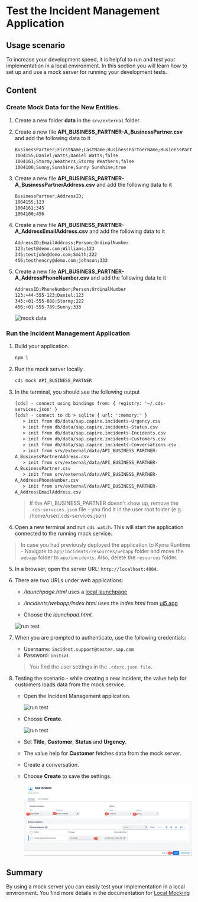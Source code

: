 # Test the Incident Management Application

## Usage scenario

To increase your development speed, it is helpful to run and test your implementation in a local environment. In this section you will learn how to set up and use a mock server for running your development tests.  

## Content

### Create Mock Data for the New Entities.

1. Create a new folder **data** in the `srv/external` folder.

2. Create a new file **API_BUSINESS_PARTNER-A_BusinessPartner.csv** and add the following data to it
   
   ```csv
   BusinessPartner;FirstName;LastName;BusinessPartnerName;BusinessPartnerIsBlocked;
   1004155;Daniel;Watts;Daniel Watts;false
   1004161;Stormy;Weathers;Stormy Weathers;false
   1004100;Sunny;Sunshine;Sunny Sunshine;true
   ```

3. Create a new file **API_BUSINESS_PARTNER-A_BusinessPartnerAddress.csv** and add the following data to it

   ```csv
   BusinessPartner;AddressID;
   1004155;123
   1004161;345
   1004100;456
   ```

4. Create a new file **API_BUSINESS_PARTNER-A_AddressEmailAddress.csv** and add the following data to it

   ```csv
   AddressID;EmailAddress;Person;OrdinalNumber
   123;test@demo.com;Williams;123
   345;testjohn@demo.com;Smith;222
   456;testhencry@demo.com;johnson;333
   ```
5. Create a new file **API_BUSINESS_PARTNER-A_AddressPhoneNumber.csv** and add the following data to it

   ```csv
   AddressID;PhoneNumber;Person;OrdinalNumber
   123;+44-555-123;Daniel;123
   345;+01-555-688;Stormy;222
   456;+01-555-789;Sunny;333
   ```
   
    ![mock data](./images/test-app00.png)

### Run the Incident Management Application

1. Build your application.

   ```sh
   npm i
   ```

2. Run the mock server locally .

   ```sh
   cds mock API_BUSINESS_PARTNER
   ```

3. In the terminal, you should see the following output
   ```cds
   [cds] - connect using bindings from: { registry: '~/.cds-services.json' }
   [cds] - connect to db > sqlite { url: ':memory:' }
      > init from db/data/sap.capire.incidents-Urgency.csv 
      > init from db/data/sap.capire.incidents-Status.csv 
      > init from db/data/sap.capire.incidents-Incidents.csv 
      > init from db/data/sap.capire.incidents-Customers.csv 
      > init from db/data/sap.capire.incidents-Conversations.csv 
      > init from srv/external/data/API_BUSINESS_PARTNER-A_BusinessPartnerAddress.csv 
      > init from srv/external/data/API_BUSINESS_PARTNER-A_BusinessPartner.csv 
      > init from srv/external/data/API_BUSINESS_PARTNER-A_AddressPhoneNumber.csv 
      > init from srv/external/data/API_BUSINESS_PARTNER-A_AddressEmailAddress.csv  
   ```
   > If the API_BUSINESS_PARTNER doesn't show up, remove the `.cds-services.json` file - you find it in the user root folder (e.g.: /home/user/.cds-services.json) 

4.  Open a new terminal and run `cds watch`. This will start the application connected to the running mock service.
   >In case you had previously deployed the application to Kyma Runtime -  Navigate to `app/incidents/resources/webapp` folder and move the `webapp` folder to `app/incidents`. Also, delete the `resources` folder.
5. In a browser, open the server URL: `http://localhost:4004`.
6. There are two URLs under web applications:
 
    - */launchpage.html* uses a [local launchpage](!https://pages.github.tools.sap/cap/golden-path/develop/Launchpage/Launchpage)
    - */incidents/webapp/index.html* uses the *index.html* from [ui5 app](!https://pages.github.tools.sap/cap/golden-path/develop/btp-app-create-ui-fiori-elements/btp-app-create-ui-fiori-elements)
  
    - Choose the *launchpad.html*.
    
   ![run test](./images/test-app01.png)


7.  When you are prompted to authenticate, use the following credentials:
 
    - Username: `incident.support@tester.sap.com`
    - Password: `initial`   
    
    > You find the user settings in the `.cdsrc.json file`.

8. Testing the scenario - while creating a new incident, the value help for customers loads data from the mock service.
   * Open the Incident Management application.
  
      ![run test](./images/test-app02.png)
  
   *  Choose **Create**.
  
      ![run test](./images/test-app03.png)
   
   * Set **Title**, **Customer**, **Status** and **Urgency**. 
   * The value help for **Customer** fetches data from the mock server.
   * Create a conversation.
   * Choose **Create** to save the settings.
     
      ![run test](./images/test-app04.png)
   

## Summary
By using a mock server you can easily test your implementation in a local environment. You find more details in the documentation for [Local Mocking](https://cap.cloud.sap/docs/guides/using-services#local-mocking)
